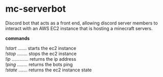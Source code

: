 # mc-serverbot

Discord bot that acts as a front end, allowing discord server members to interact with an AWS EC2 instance that is hosting a minecraft servers.

<b>commands</b>

<i>!start</i>      ....... starts the ec2 instance <br>
<i>!stop</i>       ........ stops the ec2 instance<br>
<i>!ip</i>         ............. returns the ip address<br>
<i>!ping</i>       ........ returns the bots ping<br>
<i>!state</i>      ....... returns the ec2 instance state<br>
